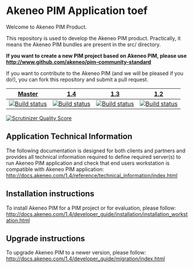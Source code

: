 Akeneo PIM Application toef
======================
Welcome to Akeneo PIM Product.

This repository is used to develop the Akeneo PIM product.
Practically, it means the Akeneo PIM bundles are present in the src/ directory.

**If you want to create a new PIM project based on Akeneo PIM, please use http://www.github.com/akeneo/pim-community-standard**

If you want to contribute to the Akeneo PIM (and we will be pleased if you do!), you can fork
this repository and submit a pull request.

| [Master][Master] | [1.4][1.4] | [1.3][1.3] | [1.2][1.2] |
|:----------------:|:----------:|:----------:|:----------:|
| [![Build status][Master image]][Master] | [![Build status][1.4 image]][1.4] | [![Build status][1.3 image]][1.3] | [![Build status][1.2 image]][1.2] |

  [Master image]: https://travis-ci.org/akeneo/pim-community-dev.svg
  [Master]: https://travis-ci.org/akeneo/pim-community-dev/tree/master
  [1.4 image]: https://travis-ci.org/akeneo/pim-community-dev.svg?branch=1.4
  [1.4]: https://github.com/akeneo/pim-community-dev/tree/1.4
  [1.3 image]: https://travis-ci.org/akeneo/pim-community-dev.svg?branch=1.3
  [1.3]: https://github.com/akeneo/pim-community-dev/tree/1.3
  [1.2 image]: https://travis-ci.org/akeneo/pim-community-dev.svg?branch=1.2
  [1.2]: https://github.com/akeneo/pim-community-dev/tree/1.2

[![Scrutinizer Quality Score](https://scrutinizer-ci.com/g/akeneo/pim-community-dev/badges/quality-score.png?s=05ef3d5d2bbfae2f9a659060b21711d275f0c1ff)](https://scrutinizer-ci.com/g/akeneo/pim-community-dev/)

Application Technical Information
---------------------------------

The following documentation is designed for both clients and partners and provides all technical information required to define required server(s) to run Akeneo PIM application and check that end users workstation is compatible with Akeneo PIM application:
http://docs.akeneo.com/1.4/reference/technical_information/index.html

Installation instructions
-------------------------

To install Akeneo PIM for a PIM project or for evaluation, please follow:
http://docs.akeneo.com/1.4/developer_guide/installation/installation_workstation.html

Upgrade instructions
--------------------

To upgrade Akeneo PIM to a newer version, please follow:
http://docs.akeneo.com/1.4/developer_guide/migration/index.html

